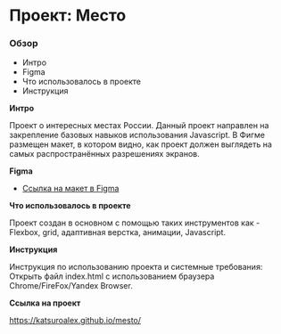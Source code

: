 # Проект: Место

### Обзор

* Интро
* Figma
* Что использовалось в проекте
* Инструкция

**Интро**

Проект о интересных местах России. 
Данный проект направлен на закрепление базовых навыков использования Javascript.
В Фигме размещен макет, в котором видно, как проект должен выглядеть на самых распространённых разрешениях экранов. 

**Figma**

* [Ссылка на макет в Figma](https://www.figma.com/file/2cn9N9jSkmxD84oJik7xL7/JavaScript.-Sprint-4?node-id=0%3A1)

**Что использовалось в проекте**

Проект создан в основном с помощью таких инструментов как - Flexbox, grid, адаптивная верстка, анимации, Javascript. 

**Инструкция**

Инструкция по использованию проекта и системные требования: Открыть файл index.html с использованием браузера Chrome/FireFox/Yandex Browser. 

**Ссылка на проект**

https://katsuroalex.github.io/mesto/